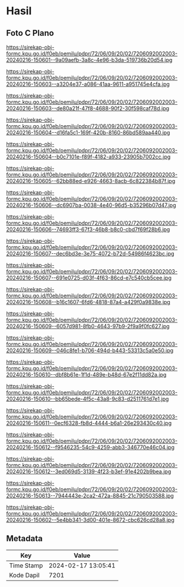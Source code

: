 # Hasil

## Foto C Plano

https://sirekap-obj-formc.kpu.go.id/f0eb/pemilu/pdpr/72/06/09/20/02/7206092002003-20240216-150601--9a09aefb-3a8c-4e96-b3da-519736b20d54.jpg

https://sirekap-obj-formc.kpu.go.id/f0eb/pemilu/pdpr/72/06/09/20/02/7206092002003-20240216-150603--a3204e37-a086-41aa-9611-a951745e4cfa.jpg

https://sirekap-obj-formc.kpu.go.id/f0eb/pemilu/pdpr/72/06/09/20/02/7206092002003-20240216-150603--de80a21f-47f8-4688-90f2-30f598caf78d.jpg

https://sirekap-obj-formc.kpu.go.id/f0eb/pemilu/pdpr/72/06/09/20/02/7206092002003-20240216-150604--d16fa5c1-169f-420b-8160-86bd589aa440.jpg

https://sirekap-obj-formc.kpu.go.id/f0eb/pemilu/pdpr/72/06/09/20/02/7206092002003-20240216-150604--b0c7101e-f89f-4182-a933-23905b7002cc.jpg

https://sirekap-obj-formc.kpu.go.id/f0eb/pemilu/pdpr/72/06/09/20/02/7206092002003-20240216-150605--62bb88ed-e926-4663-8acb-6c822384b87f.jpg

https://sirekap-obj-formc.kpu.go.id/f0eb/pemilu/pdpr/72/06/09/20/02/7206092002003-20240216-150606--dc6907ba-0038-4e40-96d5-b35296b07d47.jpg

https://sirekap-obj-formc.kpu.go.id/f0eb/pemilu/pdpr/72/06/09/20/02/7206092002003-20240216-150606--74693ff3-67f3-46b8-b8c0-cbd7f69f28b6.jpg

https://sirekap-obj-formc.kpu.go.id/f0eb/pemilu/pdpr/72/06/09/20/02/7206092002003-20240216-150607--dec6bd3e-3e75-4072-b72d-54986f4623bc.jpg

https://sirekap-obj-formc.kpu.go.id/f0eb/pemilu/pdpr/72/06/09/20/02/7206092002003-20240216-150607--691e0725-d03f-4f63-86cd-e7c540cb5cee.jpg

https://sirekap-obj-formc.kpu.go.id/f0eb/pemilu/pdpr/72/06/09/20/02/7206092002003-20240216-150608--b16c1607-6fd6-4818-87a4-a429f0a9838e.jpg

https://sirekap-obj-formc.kpu.go.id/f0eb/pemilu/pdpr/72/06/09/20/02/7206092002003-20240216-150609--6057d981-8fb0-4643-97b9-2f9a9f0fc627.jpg

https://sirekap-obj-formc.kpu.go.id/f0eb/pemilu/pdpr/72/06/09/20/02/7206092002003-20240216-150609--046c8fe1-b706-494d-b443-53313c5a0e50.jpg

https://sirekap-obj-formc.kpu.go.id/f0eb/pemilu/pdpr/72/06/09/20/02/7206092002003-20240216-150610--dbf8b61e-1f1d-489e-b48d-67e2f11dd82a.jpg

https://sirekap-obj-formc.kpu.go.id/f0eb/pemilu/pdpr/72/06/09/20/02/7206092002003-20240216-150610--bb65bede-4f5c-43a8-9c83-d2511761d7e1.jpg

https://sirekap-obj-formc.kpu.go.id/f0eb/pemilu/pdpr/72/06/09/20/02/7206092002003-20240216-150611--0ecf6328-fb8d-4444-b6a1-26e293430c40.jpg

https://sirekap-obj-formc.kpu.go.id/f0eb/pemilu/pdpr/72/06/09/20/02/7206092002003-20240216-150612--f9546235-54c9-4259-abb3-346770e46c04.jpg

https://sirekap-obj-formc.kpu.go.id/f0eb/pemilu/pdpr/72/06/09/20/02/7206092002003-20240216-150612--3ed069d5-3139-4f23-b3ef-91e4202b9bea.jpg

https://sirekap-obj-formc.kpu.go.id/f0eb/pemilu/pdpr/72/06/09/20/02/7206092002003-20240216-150613--7944443e-2ca2-472a-8845-21c790503588.jpg

https://sirekap-obj-formc.kpu.go.id/f0eb/pemilu/pdpr/72/06/09/20/02/7206092002003-20240216-150602--5e4bb341-3d00-401e-8672-cbc626cd28a8.jpg


## Metadata

| Key        | Value               |
| ---------- | ------------------- |
| Time Stamp | 2024-02-17 13:05:41 |
| Kode Dapil | 7201                |




